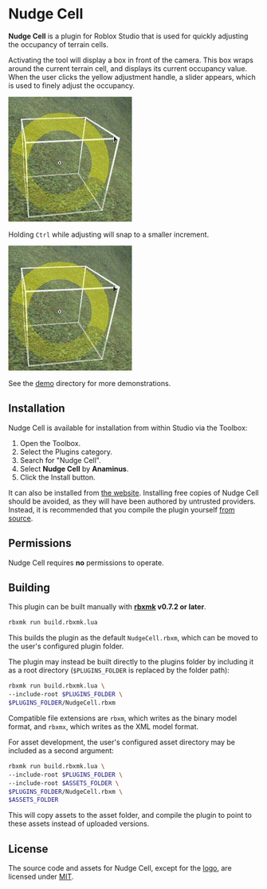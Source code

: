 # Nudge Cell
**Nudge Cell** is a plugin for Roblox Studio that is used for quickly adjusting
the occupancy of terrain cells.

Activating the tool will display a box in front of the camera. This box wraps
around the current terrain cell, and displays its current occupancy value. When
the user clicks the yellow adjustment handle, a slider appears, which is used to
finely adjust the occupancy.

![](assets/demo/demo_small.gif)

Holding `Ctrl` while adjusting will snap to a smaller increment.

![](assets/demo/snap_small.gif)

See the [demo](assets/demo) directory for more demonstrations.

## Installation
Nudge Cell is available for installation from within Studio via the Toolbox:

1. Open the Toolbox.
2. Select the Plugins category.
3. Search for "Nudge Cell".
4. Select **Nudge Cell** by **Anaminus**.
4. Click the Install button.

It can also be installed from [the website][asset]. Installing free copies of
Nudge Cell should be avoided, as they will have been authored by untrusted
providers. Instead, it is recommended that you compile the plugin yourself [from
source](#user-content-building).

[asset]: https://www.roblox.com/library/6785866759

## Permissions
Nudge Cell requires **no** permissions to operate.

## Building
This plugin can be built manually with **[rbxmk][rbxmk] v0.7.2 or later**.

```bash
rbxmk run build.rbxmk.lua
```

This builds the plugin as the default `NudgeCell.rbxm`, which can be moved to
the user's configured plugin folder.

The plugin may instead be built directly to the plugins folder by including it
as a root directory (`$PLUGINS_FOLDER` is replaced by the folder path):

```bash
rbxmk run build.rbxmk.lua \
--include-root $PLUGINS_FOLDER \
$PLUGINS_FOLDER/NudgeCell.rbxm
```

Compatible file extensions are `rbxm`, which writes as the binary model format,
and `rbxmx`, which writes as the XML model format.

For asset development, the user's configured asset directory may be included as
a second argument:

```bash
rbxmk run build.rbxmk.lua \
--include-root $PLUGINS_FOLDER \
--include-root $ASSETS_FOLDER \
$PLUGINS_FOLDER/NudgeCell.rbxm \
$ASSETS_FOLDER
```

This will copy assets to the asset folder, and compile the plugin to point to
these assets instead of uploaded versions.

[rbxmk]: https://github.com/Anaminus/rbxmk

## License
The source code and assets for Nudge Cell, except for the [logo](assets/icon),
are licensed under [MIT](LICENSE).
